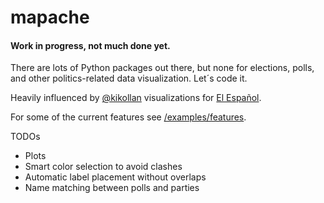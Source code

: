 # mapache

#### Work in progress, not much done yet.

There are lots of Python packages out there, but none for elections, polls, and other politics-related data visualization. Let´s code it.

Heavily influenced by [@kikollan](https://twitter.com/kikollan) visualizations for [El Español](http://www.elespanol.com/kiko_llaneras/).

For some of the current features see [/examples/features](https://github.com/cesans/mapache/blob/master/examples/features.ipynb).

TODOs

* Plots
* Smart color selection to avoid clashes
* Automatic label placement without overlaps
* Name matching between polls and parties
